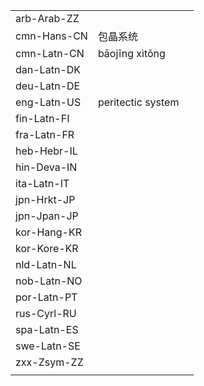 | | | |
|-|-|-|
| arb-Arab-ZZ |  |  |
| cmn-Hans-CN | 包晶系统 |  |
| cmn-Latn-CN | bāojīng xìtǒng |  |
| dan-Latn-DK |  |  |
| deu-Latn-DE |  |  |
| eng-Latn-US | peritectic system |  |
| fin-Latn-FI |  |  |
| fra-Latn-FR |  |  |
| heb-Hebr-IL |  |  |
| hin-Deva-IN |  |  |
| ita-Latn-IT |  |  |
| jpn-Hrkt-JP |  |  |
| jpn-Jpan-JP |  |  |
| kor-Hang-KR |  |  |
| kor-Kore-KR |  |  |
| nld-Latn-NL |  |  |
| nob-Latn-NO |  |  |
| por-Latn-PT |  |  |
| rus-Cyrl-RU |  |  |
| spa-Latn-ES |  |  |
| swe-Latn-SE |  |  |
| zxx-Zsym-ZZ |  |  |
|  |  |  |